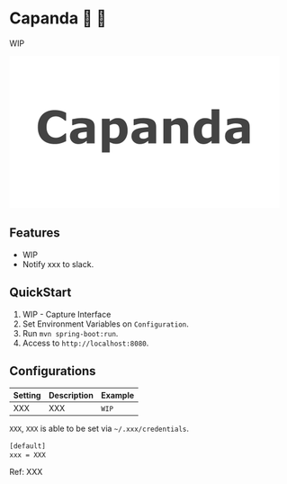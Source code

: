# Capanda :tophat: :panda_face:

WIP

![](docs/images/Capanda.png)

## Features
- WIP 
- Notify xxx to slack.

## QuickStart

1. WIP - Capture Interface
1. Set Environment Variables on `Configuration`.
1. Run `mvn spring-boot:run`.
1. Access to `http://localhost:8080`.

## Configurations

| Setting               | Description                         | Example                                     |
| --------------------- | ----------------------------------- | ------------------------------------------- |
| XXX                   | XXX                                 | `WIP`                                       |

`XXX`, `XXX` is able to be set via `~/.xxx/credentials`.

```
[default]
xxx = XXX
```

Ref: XXX
